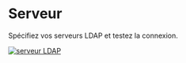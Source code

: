 # Serveur

Spécifiez vos serveurs LDAP et testez la connexion.

[![serveur LDAP](../../../../assets/images/en/system-administration/administration/interfaces/ldap/2-ldap.png)](../../../../assets/images/en/system-administration/administration/interfaces/ldap/2-ldap.png)